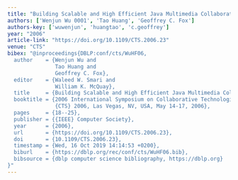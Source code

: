 ```yaml
---
title: "Building Scalable and High Efficient Java Multimedia Collaboration"
authors: ['Wenjun Wu 0001', 'Tao Huang', 'Geoffrey C. Fox']
authors-key: ['wuwenjun', 'huangtao', 'c.geoffrey']
year: "2006"
article-link: "https://doi.org/10.1109/CTS.2006.23"
venue: "CTS"
bibex: "@inproceedings{DBLP:conf/cts/WuHF06,
  author    = {Wenjun Wu and
               Tao Huang and
               Geoffrey C. Fox},
  editor    = {Waleed W. Smari and
               William K. McQuay},
  title     = {Building Scalable and High Efficient Java Multimedia Collaboration},
  booktitle = {2006 International Symposium on Collaborative Technologies and Systems,
               {CTS} 2006, Las Vegas, NV, USA, May 14-17, 2006},
  pages     = {18--25},
  publisher = {{IEEE} Computer Society},
  year      = {2006},
  url       = {https://doi.org/10.1109/CTS.2006.23},
  doi       = {10.1109/CTS.2006.23},
  timestamp = {Wed, 16 Oct 2019 14:14:53 +0200},
  biburl    = {https://dblp.org/rec/conf/cts/WuHF06.bib},
  bibsource = {dblp computer science bibliography, https://dblp.org}
}"
---
```

